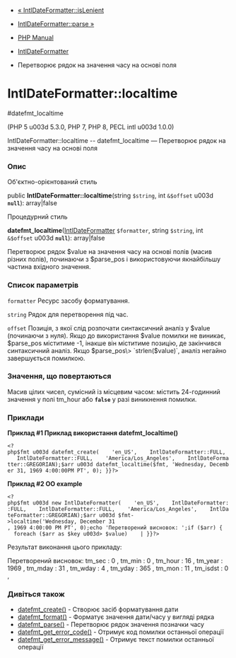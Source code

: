 - [« IntlDateFormatter::isLenient](intldateformatter.islenient.md)
- [IntlDateFormatter::parse »](intldateformatter.parse.md)

- [PHP Manual](index.md)
- [IntlDateFormatter](class.intldateformatter.md)
- Перетворює рядок на значення часу на основі поля

# IntlDateFormatter::localtime

#datefmt_localtime

(PHP 5 u003d 5.3.0, PHP 7, PHP 8, PECL intl u003d 1.0.0)

IntlDateFormatter::localtime -- datefmt_localtime — Перетворює рядок на
значення часу на основі поля

### Опис

Об'єктно-орієнтований стиль

public **IntlDateFormatter::localtime**(string `$string`, int `&$offset`
u003d **`null`**): array\|false

Процедурний стиль

**datefmt_localtime**([IntlDateFormatter](class.intldateformatter.md)
`$formatter`, string `$string`, int `&$offset` u003d **`null`**):
array\|false

Перетворює рядок $value на значення часу на основі полів (масив
різних полів), починаючи з $parse_pos і використовуючи якнайбільшу
частина вхідного значення.

### Список параметрів

`formatter`
Ресурс засобу форматування.

`string`
Рядок для перетворення під час.

`offset`
Позиція, з якої слід розпочати синтаксичний аналіз у $value
(починаючи з нуля). Якщо до використання $value помилки не виникає,
$parse_pos міститиме -1, інакше він міститиме
позицію, де закінчився синтаксичний аналіз. Якщо $parse_pos\>
`strlen($value)`, аналіз негайно завершується помилкою.

### Значення, що повертаються

Масив цілих чисел, сумісний із місцевим часом: містить 24-годинний
значення у полі tm_hour або **`false`** у разі виникнення помилки.

### Приклади

**Приклад #1 Приклад використання **datefmt_localtime()****

` <?php$fmt u003d datefmt_create(    'en_US',    IntlDateFormatter::FULL,    IntlDateFormatter::FULL,    'America/Los_Angeles',    IntlDateFormatter::GREGORIAN);$arr u003d datefmt_localtime($fmt, 'Wednesday, December 31, 1969 4:00:00PM PT', 0); }}?> `

**Приклад #2 OO example**

` <?php$fmt u003d new IntlDateFormatter(    'en_US',    IntlDateFormatter::FULL,    IntlDateFormatter::FULL,    'America/Los_Angeles',    IntlDateFormatter::GREGORIAN);$arr u003d $fmt->localtime('Wednesday, December 31 , 1969 4:00:00 PM PT', 0);echo 'Перетворений висновок: ';if ($arr) {    foreach ($arr as $key u003d> $value)    | }}?> `

Результат виконання цього прикладу:

Перетворений висновок: tm_sec : 0 , tm_min : 0 , tm_hour : 16 , tm_year : 1969 ,
tm_mday : 31 , tm_wday : 4 , tm_yday : 365 , tm_mon : 11 , tm_isdst : 0 ,

### Дивіться також

- [datefmt_create()](intldateformatter.create.md) - Створює засіб
форматування дати
- [datefmt_format()](intldateformatter.format.md) - Форматує
значення дати/часу у вигляді рядка
- [datefmt_parse()](intldateformatter.parse.md) - Перетворює рядок
значення позначки часу
- [datefmt_get_error_code()](intldateformatter.geterrorcode.md) -
Отримує код помилки останньої операції
- [datefmt_get_error_message()](intldateformatter.geterrormessage.md) -
Отримує текст помилки останньої операції
